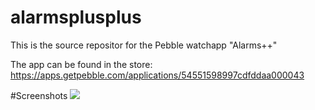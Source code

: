 alarmsplusplus
==============

This is the source repositor for the Pebble watchapp "Alarms++"

The app can be found in the store: https://apps.getpebble.com/applications/54551598997cdfddaa000043

#Screenshots
<img src="https://assets.getpebble.com/api/file/1I7jFToIQn2xdc7YFCiP/convert?cache=true&w=144&h=168&fit="></img>
